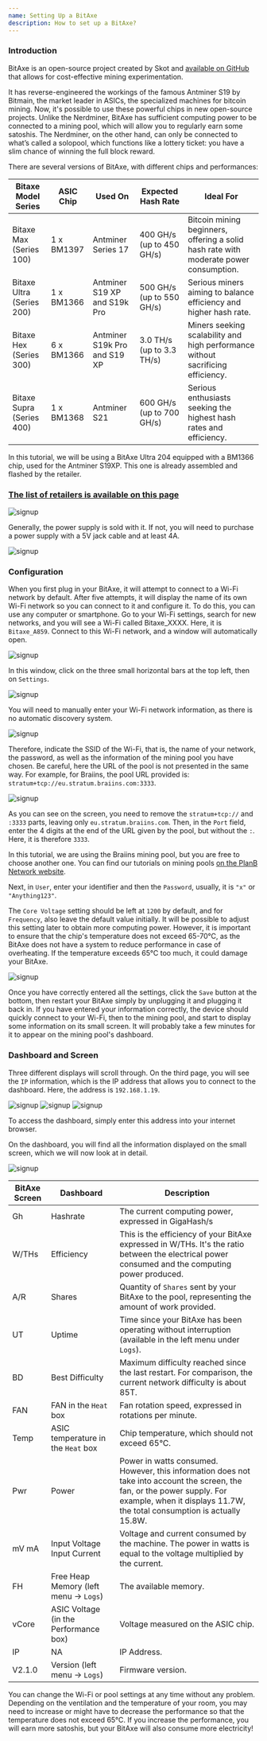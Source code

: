 ```yaml
---
name: Setting Up a BitAxe
description: How to set up a BitAxe?
---
```


### Introduction

BitAxe is an open-source project created by Skot and [available on GitHub](https://github.com/skot/bitaxe) that allows for cost-effective mining experimentation.

It has reverse-engineered the workings of the famous Antminer S19 by Bitmain, the market leader in ASICs, the specialized machines for bitcoin mining. Now, it's possible to use these powerful chips in new open-source projects. Unlike the Nerdminer, BitAxe has sufficient computing power to be connected to a mining pool, which will allow you to regularly earn some satoshis. The Nerdminer, on the other hand, can only be connected to what’s called a solopool, which functions like a lottery ticket: you have a slim chance of winning the full block reward.

There are several versions of BitAxe, with different chips and performances:

| Bitaxe Model Series      | ASIC Chip | Used On                     | Expected Hash Rate          | Ideal For                                                                                                  |
| ------------------------ | --------- | --------------------------- | --------------------------- | ---------------------------------------------------------------------------------------------------------- |
| Bitaxe Max (Series 100)  | 1 x BM1397| Antminer Series 17          | 400 GH/s (up to 450 GH/s)   | Bitcoin mining beginners, offering a solid hash rate with moderate power consumption.                      |
| Bitaxe Ultra (Series 200)| 1 x BM1366| Antminer S19 XP and S19k Pro| 500 GH/s (up to 550 GH/s)   | Serious miners aiming to balance efficiency and higher hash rate.                                          |
| Bitaxe Hex (Series 300)  | 6 x BM1366| Antminer S19k Pro and S19 XP| 3.0 TH/s (up to 3.3 TH/s)   | Miners seeking scalability and high performance without sacrificing efficiency.                             |
| Bitaxe Supra (Series 400)| 1 x BM1368| Antminer S21                | 600 GH/s (up to 700 GH/s)   | Serious enthusiasts seeking the highest hash rates and efficiency.                                         |

In this tutorial, we will be using a BitAxe Ultra 204 equipped with a BM1366 chip, used for the Antminer S19XP. This one is already assembled and flashed by the retailer.

### [The list of retailers is available on this page](https://bitaxe.org/legit.html)

![signup](assets/2.webp)

Generally, the power supply is sold with it. If not, you will need to purchase a power supply with a 5V jack cable and at least 4A.

![signup](assets/1.webp)

### Configuration
When you first plug in your BitAxe, it will attempt to connect to a Wi-Fi network by default. After five attempts, it will display the name of its own Wi-Fi network so you can connect to it and configure it.
To do this, you can use any computer or smartphone. Go to your Wi-Fi settings, search for new networks, and you will see a Wi-Fi called Bitaxe_XXXX. Here, it is `Bitaxe_A859`. Connect to this Wi-Fi network, and a window will automatically open.

![signup](assets/3.webp)

In this window, click on the three small horizontal bars at the top left, then on `Settings`.

![signup](assets/4.webp)

You will need to manually enter your Wi-Fi network information, as there is no automatic discovery system.

![signup](assets/5.webp)

Therefore, indicate the SSID of the Wi-Fi, that is, the name of your network, the password, as well as the information of the mining pool you have chosen. Be careful, here the URL of the pool is not presented in the same way. For example, for Braiins, the pool URL provided is: `stratum+tcp://eu.stratum.braiins.com:3333`.

![signup](assets/6.webp)

As you can see on the screen, you need to remove the `stratum+tcp://` and `:3333` parts, leaving only `eu.stratum.braiins.com`. Then, in the `Port` field, enter the 4 digits at the end of the URL given by the pool, but without the `:`. Here, it is therefore `3333`.

In this tutorial, we are using the Braiins mining pool, but you are free to choose another one. You can find our tutorials on mining pools [on the PlanB Network website](https://planb.network/en/tutorials/mining).

Next, in `User`, enter your identifier and then the `Password`, usually, it is `"x"` or `"Anything123"`.

The `Core Voltage` setting should be left at `1200` by default, and for `Frequency`, also leave the default value initially. It will be possible to adjust this setting later to obtain more computing power. However, it is important to ensure that the chip's temperature does not exceed 65-70°C, as the BitAxe does not have a system to reduce performance in case of overheating. If the temperature exceeds 65°C too much, it could damage your BitAxe.

![signup](assets/7.webp)

Once you have correctly entered all the settings, click the `Save` button at the bottom, then restart your BitAxe simply by unplugging it and plugging it back in.
If you have entered your information correctly, the device should quickly connect to your Wi-Fi, then to the mining pool, and start to display some information on its small screen. It will probably take a few minutes for it to appear on the mining pool's dashboard.
### Dashboard and Screen

Three different displays will scroll through. On the third page, you will see the `IP` information, which is the IP address that allows you to connect to the dashboard. Here, the address is `192.168.1.19`.

![signup](assets/8.webp) ![signup](assets/9.webp) ![signup](assets/10.webp)

To access the dashboard, simply enter this address into your internet browser.

On the dashboard, you will find all the information displayed on the small screen, which we will now look at in detail.

![signup](assets/11.webp)

| BitAxe Screen | Dashboard                                   | Description                                                                                                                                                                                                               |
| ------------- | ------------------------------------------- | ------------------------------------------------------------------------------------------------------------------------------------------------------------------------------------------------------------------------- |
| Gh            | Hashrate                                    | The current computing power, expressed in GigaHash/s                                                                                                                                                                      |
| W/THs         | Efficiency                                  | This is the efficiency of your BitAxe expressed in W/THs. It's the ratio between the electrical power consumed and the computing power produced.                                                                          |
| A/R           | Shares                                      | Quantity of `Shares` sent by your BitAxe to the pool, representing the amount of work provided.                                                                                                                          |
| UT            | Uptime                                      | Time since your BitAxe has been operating without interruption (available in the left menu under `Logs`).                                                                                                                |
| BD            | Best Difficulty                             | Maximum difficulty reached since the last restart. For comparison, the current network difficulty is about 85T.                                                                                                          |
| FAN           | FAN in the `Heat` box                       | Fan rotation speed, expressed in rotations per minute.                                                                                                                                                                    |
| Temp          | ASIC temperature in the `Heat` box          | Chip temperature, which should not exceed 65°C.                                                                                                                                                                           |
| Pwr           | Power                                       | Power in watts consumed. However, this information does not take into account the screen, the fan, or the power supply. For example, when it displays 11.7W, the total consumption is actually 15.8W.                    |
| mV mA         | Input Voltage Input Current                 | Voltage and current consumed by the machine. The power in watts is equal to the voltage multiplied by the current.                                                                                                        |
| FH            | Free Heap Memory (left menu -> `Logs`)      | The available memory.                                                                                                                                                                                                     |
| vCore         | ASIC Voltage (in the Performance box)       | Voltage measured on the ASIC chip.                                                                                                                                                                                        |
| IP            | NA                                          | IP Address.                                                                                                                                                                                                               |
| V2.1.0       | Version (left menu -> `Logs`)               | Firmware version.                                                                                                                                                                                                         |
You can change the Wi-Fi or pool settings at any time without any problem.  
Depending on the ventilation and the temperature of your room, you may need to increase or might have to decrease the performance so that the temperature does not exceed 65°C. If you increase the performance, you will earn more satoshis, but your BitAxe will also consume more electricity!